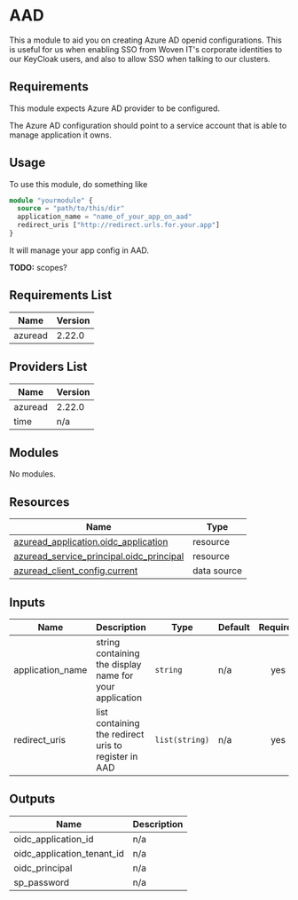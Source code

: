 # AAD

This a module to aid you on creating Azure AD openid configurations. This is
useful for us when enabling SSO from Woven IT's corporate identities to our
KeyCloak users, and also to allow SSO when talking to our clusters.

## Requirements

This module expects Azure AD provider to be configured.

The Azure AD configuration should point to a service account that is able to
manage application it owns.

## Usage

To use this module, do something like

```terraform
module "yourmodule" {
  source = "path/to/this/dir"
  application_name = "name_of_your_app_on_aad"
  redirect_uris ["http://redirect.urls.for.your.app"]
}
```

It will manage your app config in AAD.

**TODO:** scopes?

## Requirements List

| Name | Version |
|------|---------|
| azuread | 2.22.0 |

## Providers List

| Name | Version |
|------|---------|
| azuread | 2.22.0 |
| time | n/a |

## Modules

No modules.

## Resources

| Name | Type |
|------|------|
| [azuread_application.oidc_application](https://registry.terraform.io/providers/hashicorp/azuread/2.22.0/docs/resources/application) | resource |
| [azuread_service_principal.oidc_principal](https://registry.terraform.io/providers/hashicorp/azuread/2.22.0/docs/resources/service_principal) | resource |
| [azuread_client_config.current](https://registry.terraform.io/providers/hashicorp/azuread/2.22.0/docs/data-sources/client_config) | data source |

## Inputs

| Name | Description | Type | Default | Required |
|------|-------------|------|---------|:--------:|
| application_name | string containing the display name for your application | `string` | n/a | yes |
| redirect_uris | list containing the redirect uris to register in AAD | `list(string)` | n/a | yes |

## Outputs

| Name | Description |
|------|-------------|
| oidc_application_id | n/a |
| oidc_application_tenant_id | n/a |
| oidc_principal | n/a |
| sp_password | n/a |
